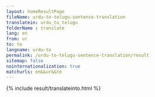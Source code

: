 ```yaml
---
layout: homeResultPage
fileName: urdu-to-telugu-sentence-translation
translatein: urdu_to_telugu
folderName : translate
lang: en
from: ur
to: te
langname: urdu-to
permalink: /urdu-to-telugu-sentence-translation/result
sitemap: false
nointernationalization: true
matchurls: en&&ur&&te
---
```

{% include result/translateinto.html %}

<script src="/js/result/translation.js" data-foldername="{{page.folderName}}" data-lang="{{page.lang}}"></script>
